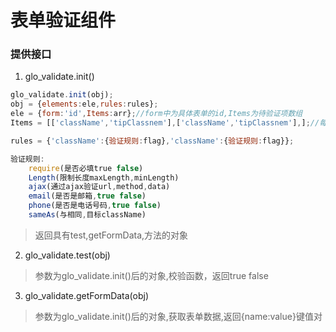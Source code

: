 # 表单验证组件

### 提供接口
1. glo_validate.init()
```javascript
glo_validate.init(obj);
obj = {elements:ele,rules:rules};
ele = {form:'id',Items:arr};//form中为具体表单的id,Items为待验证项数组
Items = [['className','tipClassnem'],['className','tipClassnem'],];//每项第一项是当前待验证元素的className,第二项为该项提示信息显示区域className

rules = {'className':{验证规则:flag},'className':{验证规则:flag}};

验证规则:
    require(是否必填true false)
    Length(限制长度maxLength,minLength)
    ajax(通过ajax验证url,method,data)
    email(是否是邮箱,true false)
    phone(是否是电话号码,true false)
    sameAs(与相同,目标className)

```
> 返回具有test,getFormData,方法的对象

2. glo_validate.test(obj)
> 参数为glo_validate.init()后的对象,校验函数，返回true false

3. glo_validate.getFormData(obj)
> 参数为glo_validate.init()后的对象,获取表单数据,返回{name:value}键值对